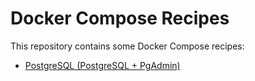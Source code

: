 # Docker Compose Recipes

This repository contains some Docker Compose recipes:

* [PostgreSQL (PostgreSQL + PgAdmin)](./postgresql)

